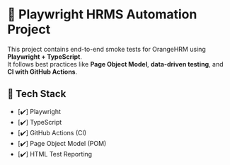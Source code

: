 # 🎯 Playwright HRMS Automation Project

This project contains end-to-end smoke tests for OrangeHRM using **Playwright + TypeScript**.  
It follows best practices like **Page Object Model**, **data-driven testing**, and **CI with GitHub Actions**.

## 🚀 Tech Stack

- [✔️] Playwright
- [✔️] TypeScript
- [✔️] GitHub Actions (CI)
- [✔️] Page Object Model (POM)
- [✔️] HTML Test Reporting

